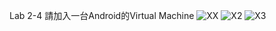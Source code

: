 Lab 2-4 請加入一台Android的Virtual Machine
![XX](https://user-images.githubusercontent.com/89715433/160267521-8e0dfbee-b206-4841-bdce-247c6ec8ef54.jpg)
![X2](https://user-images.githubusercontent.com/89715433/160267522-2026c4cf-7495-48e4-93c0-b5a11ad17b1b.jpg)
![X3](https://user-images.githubusercontent.com/89715433/160267524-6ab2df99-e88c-4071-9efe-011193ac12a0.jpg)
